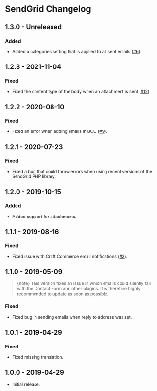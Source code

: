 # SendGrid Changelog

## 1.3.0 - Unreleased
### Added
- Added a categories setting that is applied to all sent emails ([#6](https://github.com/putyourlightson/craft-sendgrid/issues/6)).

## 1.2.3 - 2021-11-04
### Fixed
- Fixed the content type of the body when an attachment is sent ([#12](https://github.com/putyourlightson/craft-sendgrid/issues/12)).

## 1.2.2 - 2020-08-10
### Fixed
- Fixed an error when adding emails in BCC ([#9](https://github.com/putyourlightson/craft-sendgrid/issues/9)).

## 1.2.1 - 2020-07-23
### Fixed
- Fixed a bug that could throw errors when using recent versions of the SendGrid PHP library.

## 1.2.0 - 2019-10-15
### Added
- Added support for attachments.

## 1.1.1 - 2019-08-16
### Fixed
- Fixed issue with Craft Commerce email notifications ([#2](https://github.com/putyourlightson/craft-sendgrid/issues/2)).

## 1.1.0 - 2019-05-09
> {note} This version fixes an issue in which emails could silently fail with the Contact Form and other plugins. It is therefore highly recommended to update as soon as possible.

### Fixed
- Fixed bug in sending emails when reply to address was set.

## 1.0.1 - 2019-04-29
### Fixed
- Fixed missing translation.

## 1.0.0 - 2019-04-29
- Initial release.
